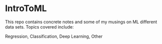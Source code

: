 # IntroToML

This repo contains concrete notes and some of my musings on ML different data sets. Topics covered include:

Regression, Classification, Deep Learning, Other 
